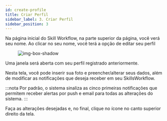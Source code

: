 ```yaml
---
id: create-profile
title: Criar Perfil
sidebar_label: 3. Criar Perfil
sidebar_position: 3
---
```


Na página inicial do Skill Workflow, na parte superior da página, você verá seu nome.
Ao clicar no seu nome, você terá a opção de editar seu perfil

<figure>

![img-box-shadow](/img/maintenance/Profile.png)
</figure>

Uma janela será aberta com seu perfil registrado anteriormente.

Nesta tela, você pode inserir sua foto e preencher/alterar seus dados, além de modificar as notificações que deseja receber
em seu SkillsWorkflow.

:::nota
Por padrão, o sistema sinaliza as cinco primeiras notificações que permitem receber alertas por push e email para todas as alterações do sistema.
:::


Faça as alterações desejadas e, no final, clique no ícone no canto superior direito da tela.

